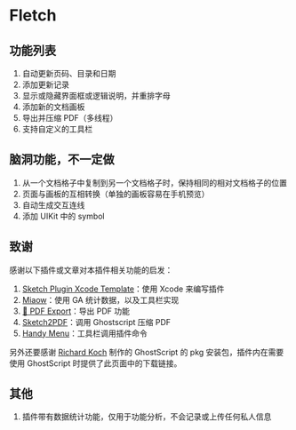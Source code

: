 # Fletch

## 功能列表
1. 自动更新页码、目录和日期
2. 添加更新记录
3. 显示或隐藏界面框或逻辑说明，并重排字母
4. 添加新的文档画板
5. 导出并压缩 PDF（多线程）
6. 支持自定义的工具栏

## 脑洞功能，不一定做
1. 从一个文档格子中复制到另一个文档格子时，保持相同的相对文档格子的位置
2. 页面与画板的互相转换（单独的画板容易在手机预览）
3. 自动生成交互连线
4. 添加 UIKit 中的 symbol

## 致谢
感谢以下插件或文章对本插件相关功能的启发：
1. [Sketch Plugin Xcode Template](https://blog.magicsketch.io/sketch-plugin-xcode-template-c8236a6f7fff)：使用 Xcode 来编写插件
2. [Miaow](https://github.com/weixin/Miaow)：使用 GA 统计数据，以及工具栏实现
3. [📕 PDF Export](https://github.com/DWilliames/PDF-export-sketch-plugin)：导出 PDF 功能
4. [Sketch2PDF](https://sketch2pdf.com/)：调用 Ghostscript 压缩 PDF
5. [Handy Menu](https://github.com/sergeishere/HandyMenu-SketchPlugin)：工具栏调用插件命令

另外还要感谢 [Richard Koch](https://pages.uoregon.edu/koch/) 制作的 GhostScript 的 pkg 安装包，插件内在需要使用 GhostScript 时提供了此页面中的下载链接。

## 其他
1. 插件带有数据统计功能，仅用于功能分析，不会记录或上传任何私人信息